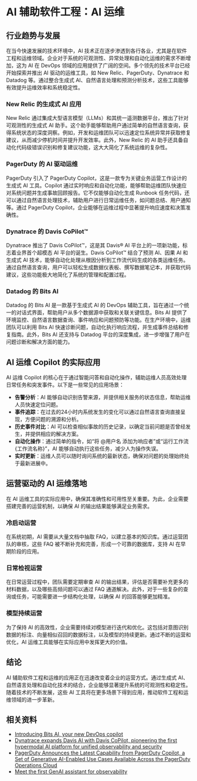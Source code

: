# AI 辅助软件工程：AI 运维

## 行业趋势与发展

在当今快速发展的技术环境中，AI 技术正在逐步渗透到各行各业，尤其是在软件工程和运维领域。企业对于系统的可观测性、异常处理和自动化运维的需求不断增加，这为
AI 在 DevOps 领域的应用提供了广阔的空间。多个领先的技术平台已经开始探索并推出 AI 驱动的运维工具，如 New
Relic、PagerDuty、Dynatrace 和 Datadog 等。通过整合生成式 AI、自然语言处理和预测分析技术，这些工具能够有效提升运维效率和系统稳定性。

### New Relic 的生成式 AI 应用

New Relic 通过集成大型语言模型（LLMs）和其统一遥测数据平台，推出了针对可观测性的生成式 AI
助手。这个助手能够帮助用户通过简单的自然语言查询，获得系统状态的深度洞察。例如，开发和运维团队可以迅速定位系统异常并获取修复建议，从而减少停机时间并提升开发效率。此外，New
Relic 的 AI 助手还具备自动化代码级错误识别和修复建议功能，这大大简化了系统运维的复杂性。

### PagerDuty 的 AI 驱动运维

PagerDuty 引入了 PagerDuty Copilot，这是一款专为关键业务运营工作设计的生成式 AI 工具。Copilot
通过实时响应和自动化功能，能够帮助运维团队快速应对系统问题并生成事故回顾报告。它不仅能够自动化生成 Runbook
任务代码，还可以通过自然语言处理技术，辅助用户进行日常运维任务，如问题总结、用户通知等。通过 PagerDuty
Copilot，企业能够在运维过程中显著提升响应速度和决策准确性。

### Dynatrace 的 Davis CoPilot™

Dynatrace 推出了 Davis CoPilot™，这是其 Davis® AI 平台上的一项新功能，标志着业界首个超模态 AI 平台的诞生。Davis CoPilot™
结合了预测 AI、因果 AI 和生成式 AI
技术，能够自动化处理从根因分析到工作流代码生成的各类运维任务。通过自然语言查询，用户可以轻松生成数据仪表板、撰写数据笔记本，并获取代码建议，这些功能极大地简化了系统的管理和配置过程。

### Datadog 的 Bits AI

Datadog 的 Bits AI 是一款基于生成式 AI 的 DevOps 辅助工具，旨在通过一个统一的对话式界面，帮助用户从多个数据源中获取和关联关键信息。Bits
AI 提供了环境监控、自然语言数据查询、事件响应和问题预防等功能。在生产环境中，运维团队可以利用 Bits AI
快速诊断问题，自动化执行响应流程，并生成事件总结和修复指南。此外，Bits AI 还支持与 Datadog 平台的深度集成，进一步增强了用户在问题诊断和解决方面的能力。

## AI 运维 Copilot 的实际应用

AI 运维 Copilot 的核心在于通过智能问答和自动化操作，辅助运维人员高效处理日常任务和突发事件。以下是一些常见的应用场景：

- **告警分析**：AI 能够自动识别告警来源，并提供相关服务的状态信息，帮助运维人员快速定位问题。
- **事件追踪**：在过去的24小时内系统发生的变化可以通过自然语言查询直接呈现，方便问题的溯源和分析。
- **历史事件对比**：AI 可以检查相似事故的历史记录，以确定当前问题是否曾经发生，并提供相应的解决方案。
- **自动化操作**：通过简单的指令，如“将 @用户名 添加为响应者”或“运行工作流 {工作流名称}”，AI 能够自动执行这些任务，减少人为操作失误。
- **实时更新**：运维人员可以随时询问系统的最新状态，确保对问题的处理始终处于最新进展中。

## 运营驱动的 AI 运维落地

在 AI 运维工具的实际应用中，确保其准确性和可用性至关重要。为此，企业需要搭建完善的运营机制，以确保 AI 的输出结果能够满足业务需求。

### 冷启动运营

在系统初期，AI 需要从大量文档中抽取 FAQ，以建立基本的知识库。通过运营团队的审核，这些 FAQ 被不断补充和完善，形成一个可靠的数据库，支持
AI 在早期阶段的应用。

### 日常检视运营

在日常运营过程中，团队需要定期审查 AI 的输出结果，评估是否需要补充更多的材料数据，以及哪些高频问题可以通过 FAQ
通道解决。此外，对于一些复杂的查询或任务，可能需要进一步结构化处理，以确保 AI 的回答能够更加精准。

### 模型持续运营

为了保持 AI 的高效性，企业需要持续对模型进行迭代和优化。这包括对意图识别数据的标注、向量相似召回的数据标注，以及模型的持续更新。通过不断的运营和优化，AI
运维工具能够在实际应用中发挥更大的价值。

## 结论

AI 辅助软件工程和运维的应用正在迅速改变着企业的运营方式。通过生成式 AI、自然语言处理和自动化技术的结合，企业能够显著提升系统的可观测性和稳定性。随着技术的不断发展，这些
AI 工具将在更多场景下得到应用，推动软件工程和运维领域的进一步革新。

## 相关资料

- [Introducing Bits AI, your new DevOps copilot](https://www.datadoghq.com/blog/datadog-bits-generative-ai/)
- [Dynatrace expands Davis AI with Davis CoPilot, pioneering the first hypermodal AI platform for unified observability and security](https://www.dynatrace.com/news/blog/hypermodal-ai-dynatrace-expands-davis-ai-with-davis-copilot/)
- [PagerDuty Announces the Latest Capability from PagerDuty Copilot, a Set of Generative AI-Enabled Use Cases Available Across the PagerDuty Operations Cloud ](https://www.pagerduty.com/newsroom/pagerduty-copilot/)
- [Meet the first GenAI assistant for observability](https://newrelic.com/blog/nerdlog/new-relic-ai-assistant)

